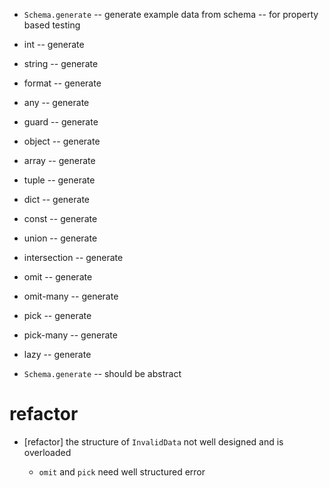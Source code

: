- `Schema.generate` -- generate example data from schema -- for property based testing

- int -- generate

- string -- generate
- format -- generate

- any -- generate
- guard -- generate
- object -- generate
- array -- generate
- tuple -- generate
- dict -- generate
- const -- generate
- union -- generate
- intersection -- generate
- omit -- generate
- omit-many -- generate
- pick -- generate
- pick-many -- generate
- lazy -- generate

- `Schema.generate` -- should be abstract

# refactor

- [refactor] the structure of `InvalidData` not well designed and is overloaded

  - `omit` and `pick` need well structured error
